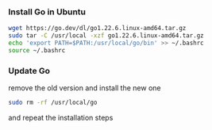 ### Install Go in Ubuntu

```bash
wget https://go.dev/dl/go1.22.6.linux-amd64.tar.gz
sudo tar -C /usr/local -xzf go1.22.6.linux-amd64.tar.gz
echo 'export PATH=$PATH:/usr/local/go/bin' >> ~/.bashrc
source ~/.bashrc
```

### Update Go

remove the old version and install the new one

```bash
sudo rm -rf /usr/local/go
```

and repeat the installation steps
